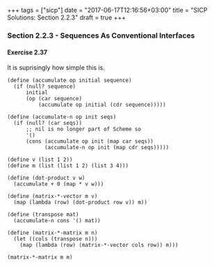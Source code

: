 +++
tags = ["sicp"]
date = "2017-06-17T12:16:56+03:00"
title = "SICP Solutions: Section 2.2.3"
draft = true
+++

### Section 2.2.3 - Sequences As Conventional Interfaces

#### Exercise 2.37

It is suprisingly how simple this is.

```klipse-eval-scheme
(define (accumulate op initial sequence)
  (if (null? sequence)
      initial
      (op (car sequence)
          (accumulate op initial (cdr sequence)))))

(define (accumulate-n op init seqs)
  (if (null? (car seqs))
      ;; nil is no longer part of Scheme so
      '()
      (cons (accumulate op init (map car seqs))
            (accumulate-n op init (map cdr seqs)))))

(define v (list 1 2))
(define m (list (list 1 2) (list 3 4)))

(define (dot-product v w)
  (accumulate + 0 (map * v w)))

(define (matrix-*-vector m v)
  (map (lambda (row) (dot-product row v)) m))

(define (transpose mat)
  (accumulate-n cons '() mat))

(define (matrix-*-matrix m n)
  (let ((cols (transpose n)))
    (map (lambda (row) (matrix-*-vector cols row)) m)))

(matrix-*-matrix m m)
```
